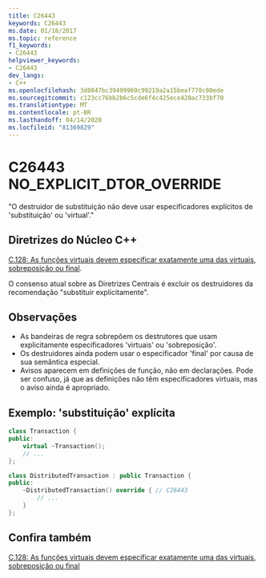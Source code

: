 ```yaml
---
title: C26443
keywords: C26443
ms.date: 01/18/2017
ms.topic: reference
f1_keywords:
- C26443
helpviewer_keywords:
- C26443
dev_langs:
- C++
ms.openlocfilehash: 3d8047bc39499969c99219a2a15beaf778c00ede
ms.sourcegitcommit: c123cc76bb2b6c5cde6f4c425ece420ac733bf70
ms.translationtype: MT
ms.contentlocale: pt-BR
ms.lasthandoff: 04/14/2020
ms.locfileid: "81369829"
---
```

# <a name="c26443-no_explicit_dtor_override"></a>C26443 NO_EXPLICIT_DTOR_OVERRIDE

"O destruidor de substituição não deve usar especificadores explícitos de 'substituição' ou 'virtual'."

## <a name="c-core-guidelines"></a>Diretrizes do Núcleo C++

[C.128: As funções virtuais devem especificar exatamente uma das virtuais, sobreposição ou final](https://github.com/isocpp/CppCoreGuidelines/blob/master/CppCoreGuidelines.md).

O consenso atual sobre as Diretrizes Centrais é excluir os destruidores da recomendação "substituir explicitamente".

## <a name="notes"></a>Observações

- As bandeiras de regra sobrepõem os destrutores que usam explicitamente especificadores 'virtuais' ou 'sobreposição'.
- Os destruidores ainda podem usar o especificador 'final' por causa de sua semântica especial.
- Avisos aparecem em definições de função, não em declarações. Pode ser confuso, já que as definições não têm especificadores virtuais, mas o aviso ainda é apropriado.

## <a name="example-explicit-override"></a>Exemplo: 'substituição' explícita

```cpp
class Transaction {
public:
    virtual ~Transaction();
    // ...
};

class DistributedTransaction : public Transaction {
public:
    ~DistributedTransaction() override { // C26443
        // ...
    }
};
```

## <a name="see-also"></a>Confira também

[C.128: As funções virtuais devem especificar exatamente uma das virtuais, sobreposição ou final](https://github.com/isocpp/CppCoreGuidelines/blob/master/CppCoreGuidelines.md)
